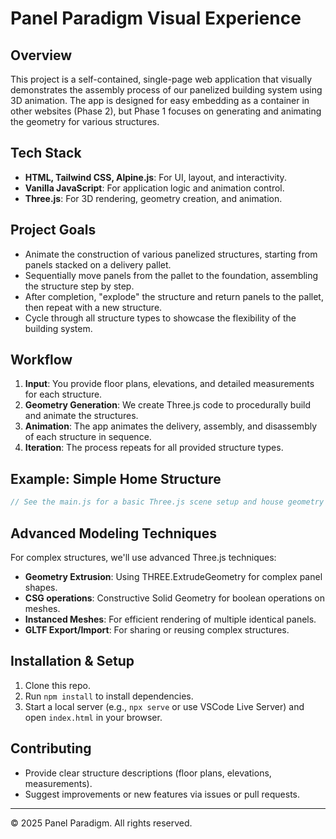 # Panel Paradigm Visual Experience

## Overview
This project is a self-contained, single-page web application that visually demonstrates the assembly process of our panelized building system using 3D animation. The app is designed for easy embedding as a container in other websites (Phase 2), but Phase 1 focuses on generating and animating the geometry for various structures.

## Tech Stack
- **HTML, Tailwind CSS, Alpine.js**: For UI, layout, and interactivity.
- **Vanilla JavaScript**: For application logic and animation control.
- **Three.js**: For 3D rendering, geometry creation, and animation.

## Project Goals
- Animate the construction of various panelized structures, starting from panels stacked on a delivery pallet.
- Sequentially move panels from the pallet to the foundation, assembling the structure step by step.
- After completion, "explode" the structure and return panels to the pallet, then repeat with a new structure.
- Cycle through all structure types to showcase the flexibility of the building system.

## Workflow
1. **Input**: You provide floor plans, elevations, and detailed measurements for each structure.
2. **Geometry Generation**: We create Three.js code to procedurally build and animate the structures.
3. **Animation**: The app animates the delivery, assembly, and disassembly of each structure in sequence.
4. **Iteration**: The process repeats for all provided structure types.

## Example: Simple Home Structure
```js
// See the main.js for a basic Three.js scene setup and house geometry example.
```

## Advanced Modeling Techniques
For complex structures, we'll use advanced Three.js techniques:
- **Geometry Extrusion**: Using THREE.ExtrudeGeometry for complex panel shapes.
- **CSG operations**: Constructive Solid Geometry for boolean operations on meshes.
- **Instanced Meshes**: For efficient rendering of multiple identical panels.
- **GLTF Export/Import**: For sharing or reusing complex structures.

## Installation & Setup
1. Clone this repo.
2. Run `npm install` to install dependencies.
3. Start a local server (e.g., `npx serve` or use VSCode Live Server) and open `index.html` in your browser.

## Contributing
- Provide clear structure descriptions (floor plans, elevations, measurements).
- Suggest improvements or new features via issues or pull requests.

---
© 2025 Panel Paradigm. All rights reserved. 
